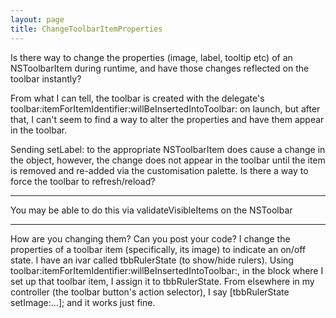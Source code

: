 ```yaml
---
layout: page
title: ChangeToolbarItemProperties
---
```


Is there way to change the properties (image, label, tooltip etc) of an NSToolbarItem during runtime, and have those changes reflected on the toolbar instantly?

From what I can tell, the toolbar is created with the delegate's     toolbar:itemForItemIdentifier:willBeInsertedIntoToolbar: on launch, but after that, I can't seem to find a way to alter the properties and have them appear in the toolbar.

Sending     setLabel: to the appropriate NSToolbarItem does cause a change in the object, however, the change does not appear in the toolbar until the item is removed and re-added via the customisation palette. Is there a way to force the toolbar to refresh/reload?

----

You may be able to do this via     validateVisibleItems on the NSToolbar

----

How are you changing them? Can you post your code? I change the properties of a toolbar item (specifically, its image) to indicate an on/off state. I have an ivar called tbbRulerState (to show/hide rulers). Using     toolbar:itemForItemIdentifier:willBeInsertedIntoToolbar:, in the block where I set up that toolbar item, I assign it to tbbRulerState. From elsewhere in my controller (the toolbar button's action selector), I say [tbbRulerState setImage:...]; and it works just fine.

